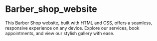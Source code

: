 # Barber_shop_website
This Barber Shop website, built with HTML and CSS, offers a seamless, responsive experience on any device. Explore our services, book appointments, and view our stylish gallery with ease. 
